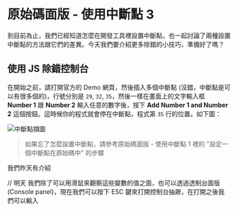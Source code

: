 # 原始碼面版 - 使用中斷點 3
到目前為止，我們已經知道怎麼在開發工具裡設置中斷點，也一起討論了兩種設置中斷點的方法跟它們的差異。今天我們要介紹更多除錯的小技巧，準備好了嗎？

## 使用 JS 除錯控制台
在開始之前，請打開官方的 Demo 網頁，然後插入多個中斷點 (沒錯，中斷點是可以有很多個的)，行號分別是 `29`, `32`, `35`，然後一樣在畫面上的文字輸入框 **Number 1** 跟 **Number 2** 輸入任意的數字後，按下 **Add Number 1 and Number 2** 這個按鈕。這時候你的程式就會停在中斷點，程式第 `35` 行的位置。如下圖：

![中斷點擷圖]()

> 如果忘了怎麼設置中斷點，請參考原始碼面版 - 使用中斷點 1 裡的 "設定一個中斷點在原始碼中" 的步驟

我們昨天有介紹



// 明天
我們除了可以用滑鼠來觀察這些變數的值之面，也可以透過透制台面版 (Console panel)，現在我們可以按下 ESC 鍵來打開控制台抽屜，在打開之後我們可以輸入
